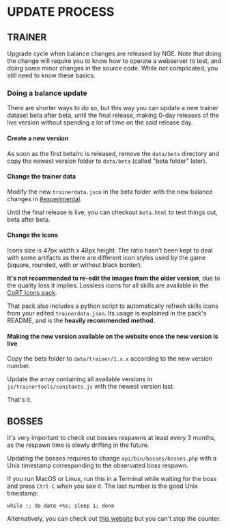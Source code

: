 # UPDATE PROCESS


## TRAINER

Upgrade cycle when balance changes are released by NGE. Note that doing the
change will require you to know how to operate a webserver to test, and doing
some minor changes in the source code. While not complicated, you still need to
know these basics.

### Doing a balance update

There are shorter ways to do so, but this way you can update a new trainer
dataset beta after beta, until the final release, making 0-day releases of the
live version without spending a lot of time on the said release day.

#### Create a new version

As soon as the first beta/rc is released, remove the `data/beta` directory and
copy the newest version folder to `data/beta` (called "beta folder" later).

#### Change the trainer data

Modify the new `trainerdata.json` in the beta folder with the new balance
changes in [#experimental](https://discord.com/channels/542061814704373782/542403024417456138).

Until the final release is live, you can checkout `beta.html` to test things
out, beta after beta.

#### Change the icons

Icons size is 47px width x 48px height. The ratio hasn't been kept to deal with
some artifacts as there are different icon styles used by the game (square, rounded,
with or without black border).

**It's not recommended to re-edit the images from the older version**, due to the
quality loss it implies. Lossless icons for all skills are available in the
[CoRT Icons pack](https://github.com/mascaldotfr/CoRT/releases).

That pack also includes a python script to automatically refresh skills icons from
your edited `trainerdata.json`. Its usage is explained in the pack's README, and
is the **heavily recommended method**.

#### Making the new version available on the website once the new version is live

Copy the beta folder to `data/trainer/1.x.x` according to the new version number.

Update the array containing all available versions in
`js/trainertools/constants.js` with the newest version last.

That's it.


## BOSSES

It's very important to check out bosses respawns at least every 3 months, as
the respawn time is slowly drifting in the future.

Updating the bosses requires to change `api/bin/bosses/bosses.php` with a Unix
timestamp corresponding to the observated boss respawn.

If you run MacOS or Linux, run this in a Terminal while waiting for the boss
and press `Ctrl-C` when you see it. The last number is the good Unix timestamp:

```shell
while :; do date +%s; sleep 1; done
```

Alternatively, you can check out [this website](https://time.is/Unix_time) but
you can't stop the counter.
